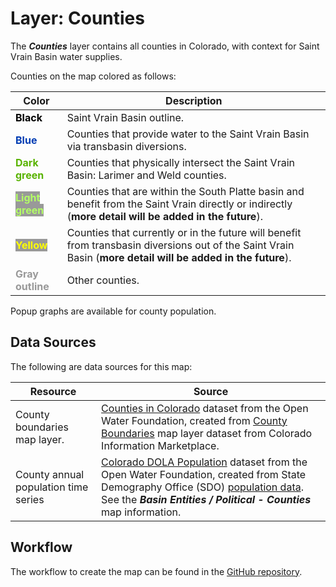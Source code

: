 # Layer: Counties #

The ***Counties*** layer contains all counties in Colorado, with context for Saint Vrain Basin water supplies.

Counties on the map colored as follows:

| **Color** | **Description** |
| -- | -- |
| **<span style="color:#000000">Black</span>** | Saint Vrain Basin outline. |
| **<span style="color:#003cb3">Blue</span>** | Counties that provide water to the Saint Vrain Basin via transbasin diversions. |
| **<span style="color:#59b300">Dark green</span>** | Counties that physically intersect the Saint Vrain Basin:  Larimer and Weld counties. |
| **<span style="color:#b3ff66; background-color:#999999">Light green</span>** | Counties that are within the South Platte basin and benefit from the Saint Vrain directly or indirectly (**more detail will be added in the future**). |
| **<span style="color:#ffff00; background-color:#999999">Yellow</span>** | Counties that currently or in the future will benefit from transbasin diversions out of the Saint Vrain Basin (**more detail will be added in the future**). |
| **<span style="color:#999999">Gray outline</span>** | Other counties. |

Popup graphs are available for county population.

## Data Sources ##

The following are data sources for this map:

| **Resource** | **Source** |
| -- | -- |
| County boundaries map layer. | [Counties in Colorado](https://data.openwaterfoundation.org/state/co/owf/counties/) dataset from the Open Water Foundation, created from [County Boundaries](https://data.colorado.gov/Transportation/Counties-in-Colorado/67vn-ijga) map layer dataset from Colorado Information Marketplace. |
| County annual population time series | [Colorado DOLA Population](https://data.openwaterfoundation.org/state/co/dola/population) dataset from the Open Water Foundation, created from State Demography Office (SDO) [population data](https://demography.dola.colorado.gov/assets/html/sdodata.html).  See the ***Basin Entities / Political - Counties*** map information. |

## Workflow ##

The workflow to create the map can be found in the [GitHub repository](https://github.com/OpenWaterFoundation/owf-infomapper-co-saint-vrain/tree/master/workflow/BasinEntities/Political-Counties).
